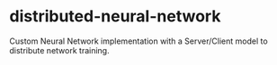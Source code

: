 # distributed-neural-network
Custom Neural Network implementation with a Server/Client model to distribute network training.

